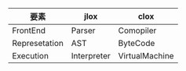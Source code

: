 

|要素|jlox|clox|
|---|---|---|
|FrontEnd|Parser|Comopiler|
|Represetation|AST|ByteCode|
|Execution|Interpreter|VirtualMachine|
